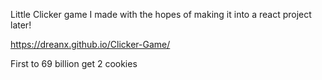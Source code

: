 Little Clicker game I made with the hopes of making it into a react project later!

https://dreanx.github.io/Clicker-Game/

First to 69 billion get 2 cookies
